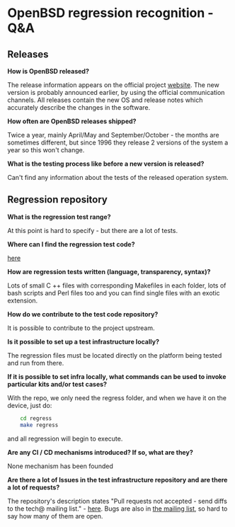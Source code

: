 # OpenBSD regression recognition - Q&A

## Releases

**How is OpenBSD released?**

The release information appears on the official project
[website](https://www.openbsd.org/). The new version is probably announced
earlier, by using the official communication channels. All releases contain
the new OS and release notes which accurately describe the changes in the
software.

**How often are OpenBSD releases shipped?**

Twice a year, mainly April/May and September/October - the months are sometimes
different, but since 1996 they release 2 versions of the system a year so this
won't change.

**What is the testing process like before a new version is released?**

Can't find any information about the tests of the released operation system.

## Regression repository

**What is the regression test range?**

At this point is hard to specify - but there are a lot of tests.

**Where can I find the regression test code?**

[here](https://github.com/openbsd/src/tree/master/regress)

**How are regression tests written (language, transparency, syntax)?**

Lots of small C ++ files with corresponding Makefiles in each folder, lots of
bash scripts and Perl files too and you can find single files with an exotic
extension.

**How do we contribute to the test code repository?**

It is possible to contribute to the project upstream.

**Is it possible to set up a test infrastructure locally?**

The regression files must be located directly on the platform being tested and
run from there.

**If it is possible to set infra locally, what commands can be used to invoke particular kits and/or test cases?**

With the repo, we only need the regress folder, and when we have it on the
device, just do:

```bash
    cd regress
    make regress
```

and all regression will begin to execute.

**Are any CI / CD mechanisms introduced? If so, what are they?**

None mechanism has been founded

**Are there a lot of Issues in the test infrastructure repository and are there a lot of requests?**

The repository's description states "Pull requests not accepted - send diffs to the
tech@ mailing list." - [here](https://marc.info/?l=openbsd-tech).
Bugs are also in [the mailing list](https://marc.info/?l=openbsd-bugs), so hard
to say how many of them are open.
